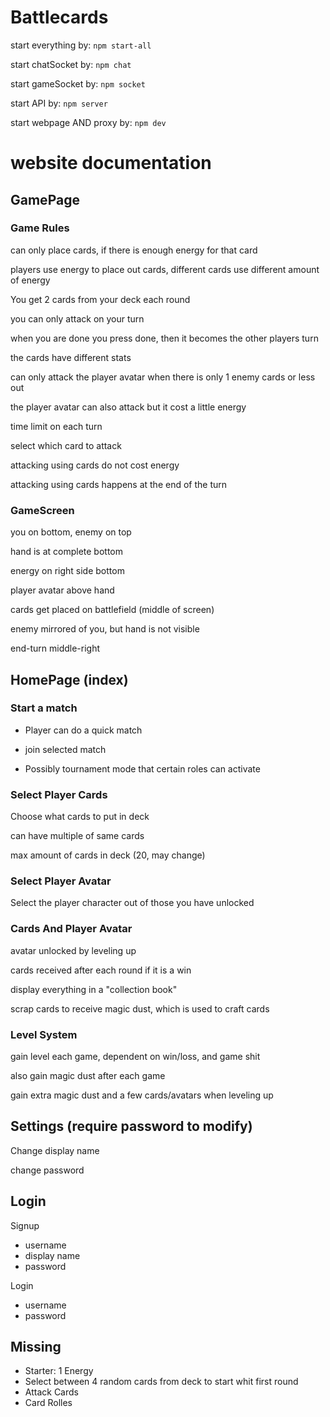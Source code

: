 # Battlecards

start everything by: ```npm start-all```

start chatSocket by: ```npm chat```

start gameSocket by: ```npm socket```

start API by: ```npm server```

start webpage AND proxy by: ```npm dev```


# website documentation

## GamePage

### Game Rules

can only place cards, if there is enough energy for that card

players use energy to place out cards, different cards use different amount of energy

You get 2 cards from your deck each round

you can only attack on your turn

when you are done you press done, then it becomes the other players turn

the cards have different stats

can only attack the player avatar when there is only 1 enemy cards or less out

the player avatar can also attack but it cost a little energy

time limit on each turn

select which card to attack

attacking using cards do not cost energy

attacking using cards happens at the end of the turn


### GameScreen

you on bottom, enemy on top

hand is at complete bottom

energy on right side bottom

player avatar above hand

cards get placed on battlefield (middle of screen)

enemy mirrored of you, but hand is not visible

end-turn middle-right


## HomePage (index)

### Start a match

- Player can do a quick match

- join selected match

- Possibly tournament mode that certain roles can activate


### Select Player Cards

Choose what cards to put in deck

can have multiple of same cards

max amount of cards in deck (20, may change)


### Select Player Avatar

Select the player character out of those you have unlocked


### Cards And Player Avatar

avatar unlocked by leveling up

cards received after each round if it is a win

display everything in a "collection book"

scrap cards to receive magic dust, which is used to craft cards


### Level System

gain level each game, dependent on win/loss, and game shit

also gain magic dust after each game

gain extra magic dust and a few cards/avatars when leveling up



## Settings (require password to modify)

Change display name

change password



## Login

Signup
- username
- display name
- password

Login
- username
- password


## Missing
- Starter: 1 Energy
- Select between 4 random cards from deck to start whit first round
- Attack Cards
- Card Rolles
